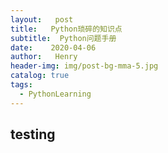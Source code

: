 ```yaml
---
layout:   post
title:   Python琐碎的知识点
subtitle:  Python问题手册
date:    2020-04-06
author:   Henry
header-img: img/post-bg-mma-5.jpg
catalog: true
tags:
  - PythonLearning
---
```


## testing